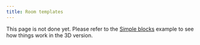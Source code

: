 ```yaml
---
title: Room templates
---
```


This page is not done yet. Please refer to the [Simple blocks](../examples/simple-blocks.md) example to see how things work in the 3D version.